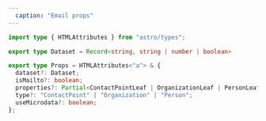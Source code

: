 ```yaml
---
  caption: "Email props"
---
```


<!-- markdownlint-disable MD041 -->
<!-- dprint-ignore -->
```ts
import type { HTMLAttributes } from "astro/types";

export type Dataset = Record<string, string | number | boolean>

export type Props = HTMLAttributes<"a"> & {
  dataset?: Dataset;
  isMailto?: boolean;
  properties?: Partial<ContactPointLeaf | OrganizationLeaf | PersonLeaf>;
  type?: "ContactPoint" | "Organization" | "Person";
  useMicrodata?: boolean;
};
```
